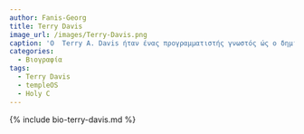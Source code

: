 ```yaml
---
author: Fanis-Georg
title: Terry Davis 
image_url: /images/Terry-Davis.png
caption: 'Ο  Terry A. Davis ήταν ένας προγραμματιστής γνωστός ώς ο δημιουργός του templeOS. ΣΗΜΑΝΤΙΚΟ: Παρακαλει όποιος ενδιαφέρεται για την ζωη του και θέλει να τον ψάξει παραπάνω οφείλει να γνωρίζει πως έκανε αρκετά ρατσιστικά σχόλια οπότε όποιος δεν θέλει να ακούσει κάτι τέτοιο καλό θα ήταν να μην τον ψάξει.'
categories:
  - Βιογραφία 
tags:
  - Terry Davis
  - templeOS
  - Holy C
---
```


{% include bio-terry-davis.md %}

